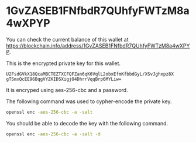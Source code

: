 # 1GvZASEB1FNfbdR7QUhfyFWTzM8a4wXPYP

You can check the current balance of this wallet at
https://blockchain.info/address/1GvZASEB1FNfbdR7QUhfyFWTzM8a4wXPYP.

This is the encrypted private key for this wallet.

```
U2FsdGVkX18QcaMBCTEZTXCFQFZan6qK6VqlL2obxEfmKfbbdGyL/XSvJghxpz8X
gTSmxQcEE96BqgVYZKIDSXigjO4DhrrVqqBrp6MYLiw=
```

It is encryped using aes-256-cbc and a password.

The following command was used to cypher-encode the private key.

```sh
openssl enc -aes-256-cbc -a -salt
```

You should be able to decode the key with the following command.

```sh
openssl enc -aes-256-cbc -a -salt -d
```
